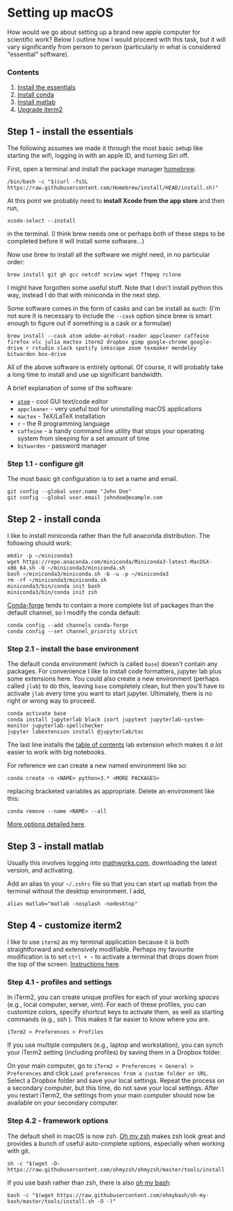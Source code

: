 # Setting up macOS

How would we go about setting up a brand new apple computer for scientific work? Below I outline how I would proceed with this task, but it will vary significantly from person to person (particularly in what is considered "essential" software).

### Contents

1) [Install the essentials](#Step-1---install-the-essentials)
1) [Install conda](#Step-2---install-conda)
1) [Install matlab](#Step-3---install-matlab)
1) [Upgrade iterm2](#Step-4---upgrade-iterm2)

## Step 1 - install the essentials

The following assumes we made it through the most basic setup like starting the wifi, logging in with an apple ID, and turning Siri off. 

First, open a terminal and install the package manager [homebrew](https://brew.sh/).

    /bin/bash -c "$(curl -fsSL https://raw.githubusercontent.com/Homebrew/install/HEAD/install.sh)"
    
At this point we probably need to __install Xcode from the app store__ and then run,

    xcode-select --install
    
in the terminal. (I think brew needs one or perhaps both of these steps to be completed before it will install some software...)

Now use brew to install all the software we might need, in no particular order:

    brew install git gh gcc netcdf ncview wget ffmpeg rclone
    
I might have forgotten some useful stuff. Note that I don't install python this way, instead I do that with miniconda in the next step. 
    
Some software comes in the form of casks and can be install as such: (I'm not sure it is necessary to include the `--cask` option since brew is smart enough to figure out if something is a cask or a formulae)

    brew install --cask atom adobe-acrobat-reader appcleaner caffeine firefox vlc julia mactex iterm2 dropbox gimp google-chrome google-drive r rstudio slack spotify inkscape zoom texmaker mendeley bitwarden box-drive
    
All of the above software is entirely optional. Of course, it will probably take a long time to install and use up significant bandwidth.

A brief explanation of some of the software:

* [`atom`](https://atom.io/) - cool GUI text/code editor
* `appcleaner` - very useful tool for uninstalling macOS applications
* `mactex` - TeX/LaTeX installation
* `r` - the R programming language
* `caffeine` - a handy command line utility that stops your operating system from sleeping for a set amount of time
* `bitwarden` - password manager

### Step 1.1 - configure git

The most basic git configuration is to set a name and email.

    git config --global user.name "John Doe"
    git config --global user.email johndoe@example.com

## Step 2 - install conda

I like to install miniconda rather than the full anaconda distribution. The following should work:

    mkdir -p ~/miniconda3
    wget https://repo.anaconda.com/miniconda/Miniconda3-latest-MacOSX-x86_64.sh -O ~/miniconda3/miniconda.sh
    bash ~/miniconda3/miniconda.sh -b -u -p ~/miniconda3
    rm -rf ~/miniconda3/miniconda.sh
    miniconda3/bin/conda init bash
    miniconda3/bin/conda init zsh
    
[Conda-forge](https://conda-forge.org/) tends to contain a more complete list of packages than the default channel, so I modify the conda default:

    conda config --add channels conda-forge
    conda config --set channel_priority strict
    
### Step 2.1 - install the base environment

The default conda environment (which is called `base`) doesn't contain any packages. For convenience I like to install code formatters, jupyter lab plus some extensions here. You could also create a new environment (perhaps called `jlab`) to do this, leaving `base` completely clean, but then you'll have to activate `jlab` every time you want to start jupyter. Ultimately, there is no right or wrong way to proceed. 

    conda activate base
    conda install jupyterlab black isort jupytext jupyterlab-system-monitor jupyterlab-spellchecker
    jupyter labextension install @jupyterlab/toc
    
The last line installs the [table of contents](https://github.com/jupyterlab/jupyterlab-toc) lab extension which makes it _a lot_ easier to work with big notebooks.

For reference we can create a new named environment like so:

    conda create -n <NAME> python=3.* <MORE PACKAGES>
    
replacing bracketed variables as appropriate. Delete an environment like this:

    conda remove --name <NAME> --all
    
[More options detailed here](https://conda.io/projects/conda/en/latest/user-guide/tasks/manage-environments.html).
    
## Step 3 - install matlab

Usually this involves logging into [mathworks.com](https://www.mathworks.com/), downloading the latest version, and activating.

Add an alias to your `~/.zshrc` file so that you can start up matlab from the terminal without the desktop environment. I add,

```
alias matlab="matlab -nosplash -nodesktop"
```

## Step 4 - customize iterm2

I like to use `iterm2` as my terminal application because it is both straightforward and extensively modifiable. Perhaps my favourite modification is to set `ctrl + ~` to activate a terminal that drops down from the top of the screen. [Instructions here](https://blog.mestwin.net/drop-down-terminal-in-macos-with-iterm2/).

### Step 4.1 - profiles and settings
In iTerm2, you can create unique profiles for each of your working _spaces_ (e.g., local computer, server, vim). For each of these profiles, you can customize colors, specify shortcut keys to activate them, as well as starting commands (e.g., ssh _<server>_). This makes it far easier to know where you are.

`iTerm2 > Preferences > Profiles`

If you use multiple computers (e.g., laptop and workstation), you can synch your iTerm2 setting (including profiles) by saving them in a Dropbox folder.

On your main computer, go to `iTerm2 > Preferences > General > Preferences` and click `Load preferences from a custom folder or URL`. Select a Dropbox folder and save your local settings. Repeat the process on a secondary computer, but this time, do not save your local settings. After you restart iTerm2, the settings from your main computer should now be available on your secondary computer.

### Step 4.2 - framework options
The default shell in macOS is now zsh. [Oh my zsh](https://github.com/ohmyzsh/ohmyzsh/) makes zsh look great and provides a bunch of useful auto-complete options, especially when working with git. 

    sh -c "$(wget -O- https://raw.githubusercontent.com/ohmyzsh/ohmyzsh/master/tools/install.sh)"
    
If you use bash rather than zsh, there is also [oh my bash](https://github.com/ohmybash/oh-my-bash):

    bash -c "$(wget https://raw.githubusercontent.com/ohmybash/oh-my-bash/master/tools/install.sh -O -)"
    
